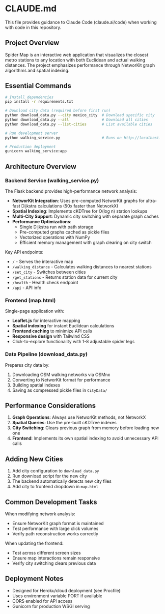# CLAUDE.md

This file provides guidance to Claude Code (claude.ai/code) when working with code in this repository.

## Project Overview

Spider Map is an interactive web application that visualizes the closest metro stations to any location with both Euclidean and actual walking distances. The project emphasizes performance through NetworKit graph algorithms and spatial indexing.

## Essential Commands

```bash
# Install dependencies
pip install -r requirements.txt

# Download city data (required before first run)
python download_data.py --city mexico_city  # Download specific city
python download_data.py --all               # Download all cities
python download_data.py --list-cities       # List available cities

# Run development server
python walking_service.py                   # Runs on http://localhost:8080

# Production deployment
gunicorn walking_service:app
```

## Architecture Overview

### Backend Service (walking_service.py)

The Flask backend provides high-performance network analysis:

- **NetworKit Integration**: Uses pre-computed NetworKit graphs for ultra-fast Dijkstra calculations (50x faster than NetworkX)
- **Spatial Indexing**: Implements cKDTree for O(log n) station lookups
- **Multi-City Support**: Dynamic city switching with separate graph caches
- **Performance Optimizations**:
  - Single Dijkstra run with path storage
  - Pre-computed graphs cached as pickle files
  - Vectorized operations with NumPy
  - Efficient memory management with graph clearing on city switch

Key API endpoints:
- `/` - Serves the interactive map
- `/walking_distance` - Calculates walking distances to nearest stations
- `/set_city` - Switches between cities
- `/get_stations` - Returns station data for current city
- `/health` - Health check endpoint
- `/api` - API info

### Frontend (map.html)

Single-page application with:
- **Leaflet.js** for interactive mapping
- **Spatial indexing** for instant Euclidean calculations
- **Frontend caching** to minimize API calls
- **Responsive design** with Tailwind CSS
- Click-to-explore functionality with 1-8 adjustable spider legs

### Data Pipeline (download_data.py)

Prepares city data by:
1. Downloading OSM walking networks via OSMnx
2. Converting to NetworKit format for performance
3. Building spatial indexes
4. Saving as compressed pickle files in `CityData/`

## Performance Considerations

1. **Graph Operations**: Always use NetworKit methods, not NetworkX
2. **Spatial Queries**: Use the pre-built cKDTree indexes
3. **City Switching**: Clears previous graph from memory before loading new one
4. **Frontend**: Implements its own spatial indexing to avoid unnecessary API calls

## Adding New Cities

1. Add city configuration to `download_data.py`
2. Run download script for the new city
3. The backend automatically detects new city files
4. Add city to frontend dropdown in `map.html`

## Common Development Tasks

When modifying network analysis:
- Ensure NetworKit graph format is maintained
- Test performance with large click volumes
- Verify path reconstruction works correctly

When updating the frontend:
- Test across different screen sizes
- Ensure map interactions remain responsive
- Verify city switching clears previous data

## Deployment Notes

- Designed for Heroku/cloud deployment (see Procfile)
- Uses environment variable PORT if available
- CORS enabled for API access
- Gunicorn for production WSGI serving
